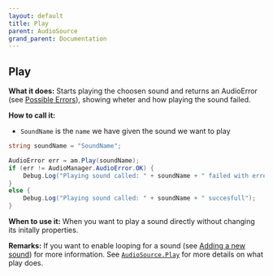 ```yaml
---
layout: default
title: Play
parent: AudioSource
grand_parent: Documentation
---
```


## Play
**What it does:**
Starts playing the choosen sound and returns an AudioError (see [Possible Errors](https://mathewhdyt.github.io/Unity-Audio-Manager/docs/documentation/index/#possible-errors)), showing wheter and how playing the sound failed.

**How to call it:**
- ```SoundName``` is the ```name``` we have given the sound we want to play

```csharp
string soundName = "SoundName";

AudioError err = am.Play(soundName);
if (err != AudioManager.AudioError.OK) {
    Debug.Log("Playing sound called: " + soundName + " failed with error id: " + err);
}
else {
    Debug.Log("Playing sound called: " + soundName + " succesfull");
}
```

**When to use it:**
When you want to play a sound directly without changing its initally properties.

**Remarks:**
If you want to enable looping for a sound (see [Adding a new sound](https://mathewhdyt.github.io/Unity-Audio-Manager/installation#adding-a-new-sound)) for more information. See [```AudioSource.Play```](https://docs.unity3d.com/2021.2/Documentation/ScriptReference/AudioSource.Play.html) for more details on what play does.
